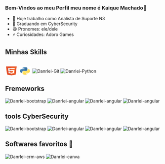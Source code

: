 ### Bem-Vindos ao meu Perfil meu nome é Kaique Machado👋

- 🔭 Hoje trabalho como Analista de Suporte N3
- 🌱 Graduando em CyberSecurity 
- 😄 Pronomes: ele/dele
- ⚡ Curiosidades: Adoro Games

## Minhas Skills

<div style="display: inline_block"><br>
  <img align="center" alt="Danrlei-HTML" height="30" width="40" src="https://raw.githubusercontent.com/devicons/devicon/master/icons/html5/html5-original.svg">
  <img align="center" alt="Danrlei-Python" height="30" width="40" src="https://raw.githubusercontent.com/devicons/devicon/master/icons/python/python-original.svg">
  <img align="center" alt="Danrlei-Git" height="30" width="40" src="https://miro.medium.com/v2/resize:fit:1400/1*TTM5AleQfFJ-mItttJROdg.jpeg" />
   <img align="center" alt="Danrlei-Python" height="30" width="40" src="https://1.bp.blogspot.com/-9L5m3y5xShA/V8hDwHciF2I/AAAAAAAAUBM/H3IjOzjT8Ww4bTQf_xOIbigrjruqNvgVACLcB/s1600/BANNER_POST.jpg">
</div>

## Fremeworks

<div>
  <img align="center" alt="Danrlei-bootstrap" height="30" width="40" src="https://upload.wikimedia.org/wikipedia/commons/thumb/b/b2/Bootstrap_logo.svg/1280px-Bootstrap_logo.svg.png" />
  <img align="center" alt="Danrlei-angular" height="30" width="40" src="https://datascientest.com/en/wp-content/uploads/sites/9/2023/05/django1.jpg" />
   <img align="center" alt="Danrlei-angular" height="30" width="40" src="https://www.bairesdev.com/wp-content/uploads/2021/08/Flask-1.svg" />
   <img align="center" alt="Danrlei-angular" height="30" width="40" src="https://i.imgur.com/p0Nufjn.jpg" />
</div>

## tools CyberSecurity

<div>
  <img align="center" alt="Danrlei-bootstrap" height="30" width="40" src="https://miro.medium.com/v2/resize:fit:351/0*P4UVvCNl7EX4Xfgn.png" />
  <img align="center" alt="Danrlei-angular" height="30" width="40" src="[https://datascientest.com/en/wp-content/uploads/sites/9/2023/05/django1.jpg](https://acaditi.com.br/wp-content/uploads/2023/05/hydra-ferramenta-de-bBrute-force-para-testes-de-seguranca-01-1.png)" />
   <img align="center" alt="Danrlei-angular" height="30" width="40" src="https://www.bairesdev.com/wp-content/uploads/2021/08/Flask-1.svg" />
   <img align="center" alt="Danrlei-angular" height="30" width="40" src="https://i.imgur.com/p0Nufjn.jpg" />
</div>

## Softwares favoritos 🤩

<div>
  <img align="center" alt="Danrlei-crm-aws" height="30" width="40" src="https://5.imimg.com/data5/SELLER/Default/2021/8/NP/YN/DN/3775979/aws-logo.png" />
  <img align="center" alt="Danrlei-canva" height="30" width="40" src="https://logodownload.org/wp-content/uploads/2021/08/microsoft-teams-logo-0.png" />
</div>   

